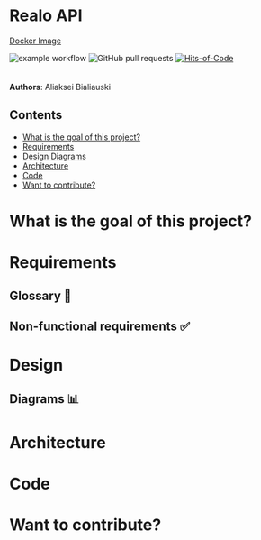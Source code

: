 # Realo API
[Docker Image](https://hub.docker.com/r/abialiauski/realo)

![example workflow](https://github.com/h1alexbel/realo/actions/workflows/maven.yml/badge.svg)
![GitHub pull requests](https://img.shields.io/github/issues-pr/h1alexbel/realo)
[![Hits-of-Code](https://hitsofcode.com/github/h1alexbel/realo?branch=main)](https://hitsofcode.com/github/h1alexbel/realo/view?branch=main)
<br><br><br>
**Authors**: Aliaksei Bialiauski

## Contents

- [What is the goal of this project?](#what-is-the-goal-of-this-project)
- [Requirements](#requirements)
- [Design Diagrams](#design)
- [Architecture](#architecture)
- [Code](#code)
- [Want to contribute?](#want-to-contribute)

# What is the goal of this project?

# Requirements

## Glossary 📝

## Non-functional requirements ✅

# Design

## Diagrams 📊

# Architecture

# Code

# Want to contribute?
